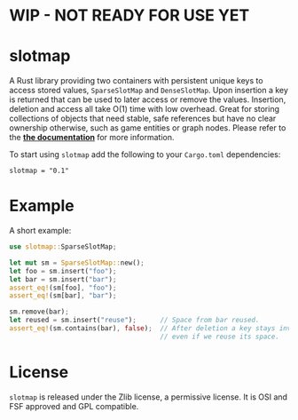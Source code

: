 # WIP - NOT READY FOR USE YET

# slotmap

A Rust library providing two containers with persistent unique keys to access
stored values, `SparseSlotMap` and `DenseSlotMap`. Upon insertion a key is
returned that can be used to later access or remove the values. Insertion,
deletion and access all take O(1) time with low overhead. Great for storing
collections of objects that need stable, safe references but have no clear
ownership otherwise, such as game entities or graph nodes. Please refer to the
[**the documentation**](https://docs.rs/slotmap) for more information.

To start using `slotmap` add the following to your `Cargo.toml` dependencies:

    slotmap = "0.1"

# Example

A short example:

```rust
use slotmap::SparseSlotMap;

let mut sm = SparseSlotMap::new();
let foo = sm.insert("foo");
let bar = sm.insert("bar");
assert_eq!(sm[foo], "foo");
assert_eq!(sm[bar], "bar");

sm.remove(bar);
let reused = sm.insert("reuse");      // Space from bar reused.
assert_eq!(sm.contains(bar), false);  // After deletion a key stays invalid, 
                                      // even if we reuse its space.
```

# License

`slotmap` is released under the Zlib license, a permissive license. It is
OSI and FSF approved and GPL compatible.
